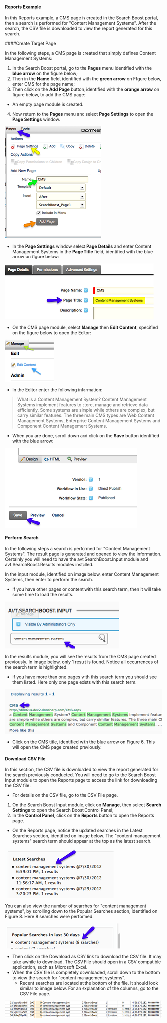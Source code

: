 #### Reports Example

In this Reports example, a CMS page is created in the Search Boost portal, then a search is performed for "Content Management Systems". After the search, the CSV file is downloaded to view the report generated for this search.

####Create Target Page

In the following steps, a CMS page is created that simply defines Content Management Systems:

1. In the Search Boost portal, go to the **Pages** menu identified with the **blue arrow** on the figure below;
2. Then in the **Name** field, identified with the **green arrow** on Ffgure below, enter CMS for the page name;
3. Then click on the **Add Page** button, identified with the **orange arrow** on figure below, to add the CMS page;
  * An empty page module is created.
4. Now return to the **Pages** menu and select **Page Settings** to open the **Page Settings** window.


![](createcmspage.png)

* In the **Page Settings** window select **Page Details** and enter Content Management Systems in the **Page Title** field, identified with the blue arrow on figure below:

![](entertitle.png)
* On the CMS page module, select **Manage** then **Edit Content**, specified on the figure below to open the Editor:

![](editcontent.png)

* In the Editor enter the following information:


> What is a Content Management System?
Content Management Systems implement features to store, manage and retrieve data efficiently. Some systems are simple while others are complex, but carry similar features. The three main CMS types are Web Content Management Systems, Enterprise Content Management Systems and Component Content Management Systems.

* When you are done, scroll down and click on the **Save** button identified with the blue arrow:

![](savecms.png)

#### Perform Search

In the following steps a search is performed for "Content Management Systems". The result page is generated and opened to view the information. Certainly you will need to have the avt.SearchBoost.Input module and avt.SearchBoost.Results modules installed.

In the input module, identified on image below, enter Content Management Systems, then enter to perform the search.
  *  If you have other pages or content with this search term, then it will take some time to load the results. 
  
![](cmssearch.png)

In the results module, you will see the results from the CMS page created previously. In image below, only 1 result is found. Notice all occurrences of the search term is highlighted.
  * If you have more than one pages with this search term you should see them listed. Here only one page exists with this search term.

![](CMSresults.png)

* Click on the CMS title, identified with the blue arrow on Figure 6. This will open the CMS page created previously. 

#### Download CSV File

In this section, the CSV file is downloaded to view the report generated for the search previously conducted. You will need to go to the Search Boost Input module to open the Reports page to access the link for downloading the CSV file. 
* For details on the CSV file, go to the CSV File page.

1. On the Search Boost Input module, click on **Manage**, then select **Search Settings** to open the Search Boost Control Panel;
2. In the **Control Panel**, click on the **Reports** button to open the Reports page.
* On the Reports page, notice the updated searches in the Latest Searches section, identified on image below. The "content management systems" search term should appear at the top as the latest search. 

![](cmssearches.png)

You can also view the number of searches for "content management systems",  by scrolling down to the Popular Searches section, identified on Figure 8. Here 8 searches were performed.

![](popcms.png)

* Then click on the Download as CSV link to download the CSV file. It may take awhile to download. The CSV File should open in a CSV compatible application, such as Microsoft Excel. 
* When the CSV file is completely downloaded, scroll down to the bottom to view the search for "content management systems". 
  * Recent searches are located at the bottom of the file. It should look similar to image below. For an explanation of the columns, go to the CSV File page. 
  
![](CSVCMS.png)